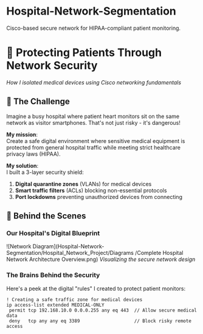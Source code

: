 # Hospital-Network-Segmentation
Cisco-based secure network for HIPAA-compliant patient monitoring.
# 🏥 Protecting Patients Through Network Security  
*How I isolated medical devices using Cisco networking fundamentals*

## 📌 The Challenge  
Imagine a busy hospital where patient heart monitors sit on the same network as visitor smartphones. That's not just risky - it's dangerous!  

**My mission**:  
Create a safe digital environment where sensitive medical equipment is protected from general hospital traffic while meeting strict healthcare privacy laws (HIPAA).

**My solution**:  
I built a 3-layer security shield:  
1. **Digital quarantine zones** (VLANs) for medical devices  
2. **Smart traffic filters** (ACLs) blocking non-essential protocols  
3. **Port lockdowns** preventing unauthorized devices from connecting  

## 🔧 Behind the Scenes  
### Our Hospital's Digital Blueprint  
![Network Diagram](Hospital-Network-Segmentation/Hospital_Network_Project/Diagrams
/Complete Hospital Network Architecture Overview.png) 
*Visualizing the secure network design*

### The Brains Behind the Security  
Here's a peek at the digital "rules" I created to protect patient monitors:  
```cisco
! Creating a safe traffic zone for medical devices
ip access-list extended MEDICAL-ONLY  
 permit tcp 192.168.10.0 0.0.0.255 any eq 443  // Allow secure medical data
 deny   tcp any any eq 3389                    // Block risky remote access
